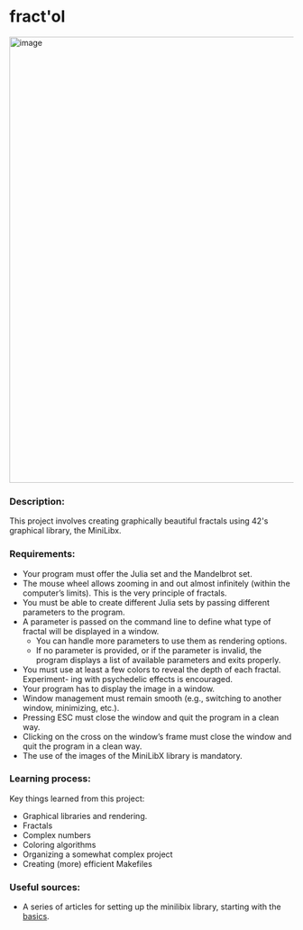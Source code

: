 # fract'ol

<img width="792" height="792" alt="image" src="https://github.com/user-attachments/assets/f3965049-5ad9-46e9-a2f8-dd2285018c3e" />

### Description:

This project involves creating graphically beautiful fractals using 42's graphical library, the MiniLibx.

### Requirements:
- Your program must offer the Julia set and the Mandelbrot set.
- The mouse wheel allows zooming in and out almost infinitely (within the computer’s
limits). This is the very principle of fractals.
- You must be able to create different Julia sets by passing different parameters to
the program.
- A parameter is passed on the command line to define what type of fractal will be
displayed in a window.
  - You can handle more parameters to use them as rendering options.
  - If no parameter is provided, or if the parameter is invalid, the program displays
a list of available parameters and exits properly.
- You must use at least a few colors to reveal the depth of each fractal. Experiment-
ing with psychedelic effects is encouraged.
- Your program has to display the image in a window.
- Window management must remain smooth (e.g., switching to another window,
minimizing, etc.).
- Pressing ESC must close the window and quit the program in a clean way.
- Clicking on the cross on the window’s frame must close the window and quit the
program in a clean way.
- The use of the images of the MiniLibX library is mandatory.

### Learning process:

Key things learned from this project:

- Graphical libraries and rendering.
- Fractals
- Complex numbers
- Coloring algorithms
- Organizing a somewhat complex project
- Creating (more) efficient Makefiles

### Useful sources:

- A series of articles for setting up the minilibix library, starting with the [basics](https://aurelienbrabant.fr/blog/getting-started-with-the-minilibx).
